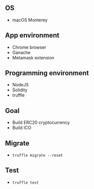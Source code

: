 ## OS
- macOS Monterey

## App environment
- Chrome browser
- Ganache
- Metamask extension

## Programming environment
- NodeJS
- Solidity
- truffle

## Goal
- Build ERC20 cryptocurrency
- Build ICO

## Migrate
- ``truffle migrate --reset``
## Test
- ``truffle test``

